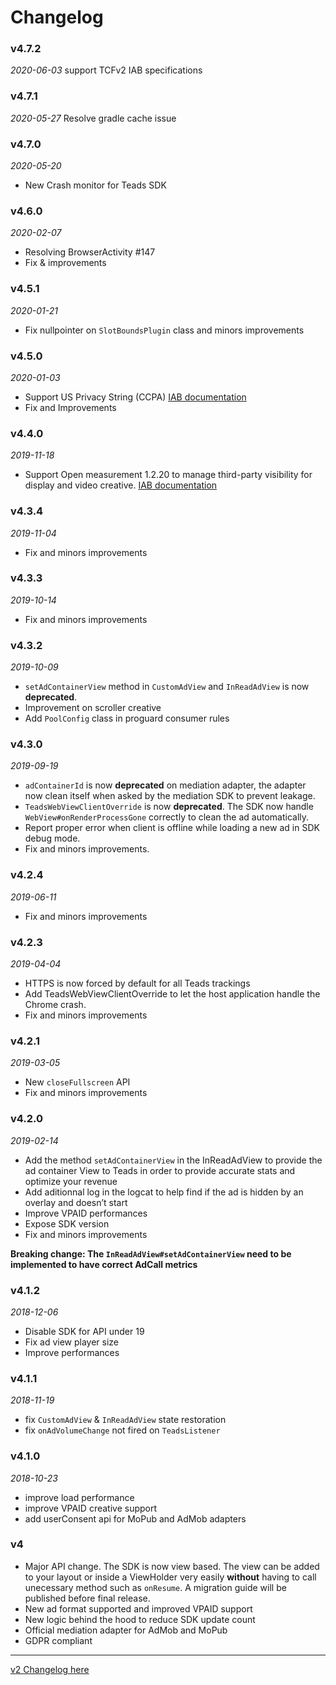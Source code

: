 # Changelog

### v4.7.2
_2020-06-03_
support TCFv2 IAB specifications

### v4.7.1
_2020-05-27_
Resolve gradle cache issue

### v4.7.0
_2020-05-20_
- New Crash monitor for Teads SDK

### v4.6.0
_2020-02-07_
- Resolving BrowserActivity #147
- Fix & improvements

### v4.5.1
_2020-01-21_
- Fix nullpointer on `SlotBoundsPlugin` class and minors improvements

### v4.5.0
_2020-01-03_
- Support US Privacy String (CCPA) [IAB documentation](https://iabtechlab.com/wp-content/uploads/2019/11/U.S.-Privacy-String-v1.0-IAB-Tech-Lab.pdf)
- Fix and Improvements
 
### v4.4.0
_2019-11-18_
- Support Open measurement 1.2.20 to manage third-party visibility for display and video creative. [IAB documentation](https://iabtechlab.com/standards/open-measurement-sdk/) 
 
### v4.3.4
_2019-11-04_
- Fix and minors improvements

### v4.3.3
_2019-10-14_
- Fix and minors improvements  

### v4.3.2
_2019-10-09_
- `setAdContainerView` method in `CustomAdView` and `InReadAdView` is now **deprecated**.
- Improvement on scroller creative
- Add `PoolConfig` class in proguard consumer rules

### v4.3.0
_2019-09-19_
- `adContainerId` is now **deprecated** on mediation adapter, the adapter now clean itself when asked by the mediation SDK to prevent leakage.
- `TeadsWebViewClientOverride` is now **deprecated**. The SDK now handle `WebView#onRenderProcessGone` correctly to clean the ad automatically.
- Report proper error when client is offline while loading a new ad in SDK debug mode.
- Fix and minors improvements.

### v4.2.4
_2019-06-11_
- Fix and minors improvements
 
### v4.2.3
_2019-04-04_
- HTTPS is now forced by default for all Teads trackings
- Add TeadsWebViewClientOverride to let the host application handle the Chrome crash. 
- Fix and minors improvements

### v4.2.1
_2019-03-05_
- New `closeFullscreen` API 
- Fix and minors improvements

### v4.2.0
_2019-02-14_
- Add the method `setAdContainerView` in the InReadAdView to provide the ad container View to Teads in order to provide accurate stats and optimize your revenue
- Add aditionnal log in the logcat to help find if the ad is hidden by an overlay and doesn’t start
- Improve VPAID performances
- Expose SDK version
- Fix and minors improvements

**Breaking change: The `InReadAdView#setAdContainerView` need to be implemented to have correct AdCall metrics**

### v4.1.2
_2018-12-06_
- Disable SDK for API under 19
- Fix ad view player size
- Improve performances

### v4.1.1
_2018-11-19_
- fix `CustomAdView` & `InReadAdView` state restoration
- fix `onAdVolumeChange` not fired on `TeadsListener` 

### v4.1.0
_2018-10-23_
- improve load performance
- improve VPAID creative support
- add userConsent api for MoPub and AdMob adapters

### v4
- Major API change. The SDK is now view based. The view can be added to your layout or inside a ViewHolder very easily **without** having to call unecessary method such as `onResume`. A migration guide will be published before final release.
- New ad format supported and improved VPAID support
- New logic behind the hood to reduce SDK update count
- Official mediation adapter for AdMob and MoPub
- GDPR compliant

-------

[v2 Changelog here](https://github.com/teads/TeadsSDK-android/blob/v2.5.12/CHANGELOG.md)
